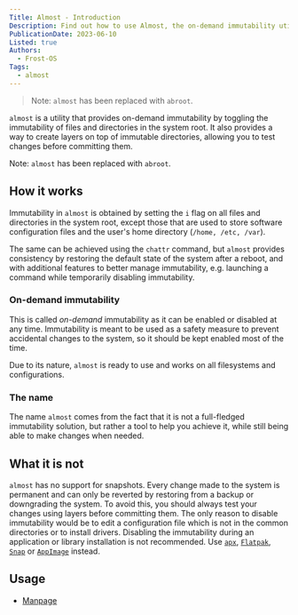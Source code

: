 ```yaml
---
Title: Almost - Introduction
Description: Find out how to use Almost, the on-demand immutability utility.
PublicationDate: 2023-06-10
Listed: true
Authors: 
  - Frost-OS
Tags:
  - almost
---
```


> Note: `almost` has been replaced with `abroot`.

`almost` is a utility that provides on-demand immutability by toggling the
immutability of files and directories in the system root. It also provides
a way to create layers on top of immutable directories, allowing you to test
changes before committing them.

Note: `almost` has been replaced with `abroot`.

## How it works

Immutability in `almost` is obtained by setting the `i` flag on all files and
directories in the system root, except those that are used to store software
configuration files and the user's home directory (`/home, /etc, /var`).

The same can be achieved using the `chattr` command, but `almost` provides
consistency by restoring the default state of the system after a reboot, and
with additional features to better manage immutability, e.g. launching a command while
temporarily disabling immutability.

### On-demand immutability

This is called *on-demand* immutability as it can be enabled or disabled
at any time. Immutability is meant to be used as a safety measure to prevent
accidental changes to the system, so it should be kept enabled most of the
time.

Due to its nature, `almost` is ready to use and works on all filesystems
and configurations.

### The name

The name `almost` comes from the fact that it is not a full-fledged
immutability solution, but rather a tool to help you achieve it, while still being
able to make changes when needed.

## What it is not

`almost` has no support for snapshots. Every change made to the system is
permanent and can only be reverted by restoring from a backup or downgrading
the system. To avoid this, you should always test your changes using layers
before committing them. The only reason to disable immutability would be to edit
a configuration file which is not in the common directories or to install
drivers. Disabling the immutability during an application or library installation is
not recommended. Use [`apx`](/docs/apx), [`Flatpak`](/docs/flatpak),
[`Snap`](/docs/snap) or [`AppImage`](/docs/appimage) instead.

## Usage

- [Manpage](almost-manpage)
